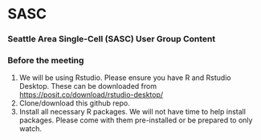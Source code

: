 # SASC
### Seattle Area Single-Cell (SASC) User Group Content



### Before the meeting
1. We will be using Rstudio. Please ensure you have R and Rstudio Desktop. These can be downloaded from https://posit.co/download/rstudio-desktop/
2. Clone/download this github repo.
3. Install all necessary R packages. We will not have time to help install packages. Please come with them pre-installed or be prepared to only watch.
